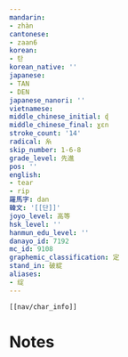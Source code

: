 ```yaml
---
mandarin:
- zhàn
cantonese:
- zaan6
korean:
- 탄
korean_native: ''
japanese:
- TAN
- DEN
japanese_nanori: ''
vietnamese:
middle_chinese_initial: ɖ
middle_chinese_final: ɣɛn
stroke_count: '14'
radical: 糸
skip_number: 1-6-8
grade_level: 先進
pos: ''
english:
- tear
- rip
羅馬字: dan
韓文: '[[단]]'
joyo_level: 高等
hsk_level: ''
hanmun_edu_level: ''
danayo_id: 7192
mc_id: 9108
graphemic_classification: 定
stand_in: 破綻
aliases:
- 绽
---
```

```meta-bind-embed
[[nav/char_info]]
```

# Notes
